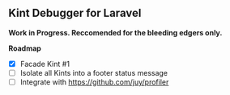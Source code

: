 Kint Debugger for Laravel
--------------

**Work in Progress. Reccomended for the bleeding edgers only.**

**Roadmap**
- [x] Facade Kint #1
- [ ] Isolate all Kints into a footer status message
- [ ] Integrate with https://github.com/juy/profiler
